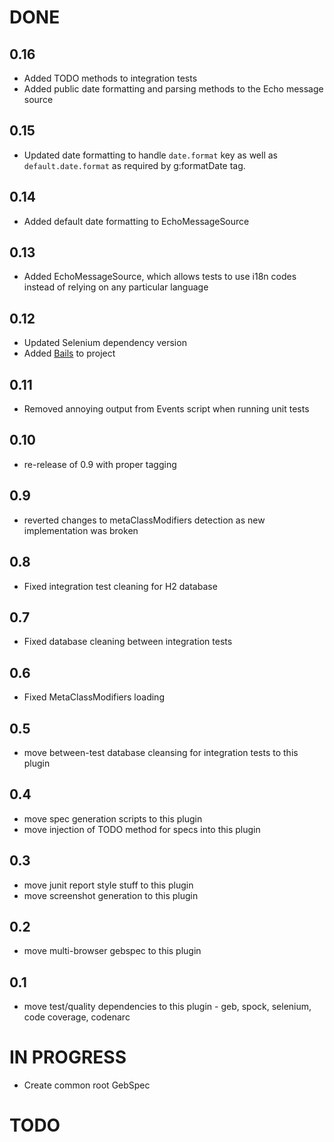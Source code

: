 # DONE

## 0.16

* Added TODO methods to integration tests
* Added public date formatting and parsing methods to the Echo message source

## 0.15

* Updated date formatting to handle `date.format` key as well as `default.date.format` as required by g:formatDate tag.

## 0.14

* Added default date formatting to EchoMessageSource

## 0.13

* Added EchoMessageSource, which allows tests to use i18n codes instead of relying on any particular language

## 0.12

* Updated Selenium dependency version
* Added [Bails](https://github.com/frontlinesms/bails) to project

## 0.11

* Removed annoying output from Events script when running unit tests

## 0.10

* re-release of 0.9 with proper tagging

## 0.9

* reverted changes to metaClassModifiers detection as new implementation was broken

## 0.8

* Fixed integration test cleaning for H2 database

## 0.7

* Fixed database cleaning between integration tests

## 0.6

* Fixed MetaClassModifiers loading

## 0.5

* move between-test database cleansing for integration tests to this plugin

## 0.4

* move spec generation scripts to this plugin
* move injection of TODO method for specs into this plugin

## 0.3

* move junit report style stuff to this plugin
* move screenshot generation to this plugin

## 0.2

* move multi-browser gebspec to this plugin

## 0.1

* move test/quality dependencies to this plugin - geb, spock, selenium, code coverage, codenarc

# IN PROGRESS

* Create common root GebSpec

# TODO

